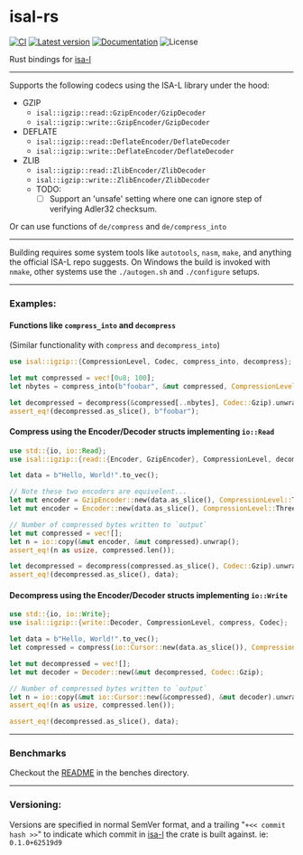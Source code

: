 # isal-rs

[![CI](https://github.com/milesgranger/isal-rs/actions/workflows/CI.yml/badge.svg?branch=main)](https://github.com/milesgranger/isal-rs/actions/workflows/CI.yml)
[![Latest version](https://img.shields.io/crates/v/isal-rs.svg)](https://crates.io/crates/isal-rs)
[![Documentation](https://docs.rs/isal-rs/badge.svg)](https://docs.rs/isal-rs)
![License](https://img.shields.io/crates/l/isal-rs.svg)

Rust bindings for [isa-l](https://github.com/intel/isa-l)

---

Supports the following codecs using the ISA-L library under the hood:

- GZIP 
  - `isal::igzip::read::GzipEncoder/GzipDecoder`
  - `isal::igzip::write::GzipEncoder/GzipDecoder`
- DEFLATE
  - `isal::igzip::read::DeflateEncoder/DeflateDecoder`
  - `isal::igzip::write::DeflateEncoder/DeflateDecoder`
- ZLIB
  - `isal::igzip::read::ZlibEncoder/ZlibDecoder`
  - `isal::igzip::write::ZlibEncoder/ZlibDecoder`
  - TODO:
    - [ ] Support an 'unsafe' setting where one can ignore step of verifying Adler32 checksum.

Or can use functions of `de/compress` and `de/compress_into`

---

Building requires some system tools like `autotools`, `nasm`, `make`, and anything the official ISA-L repo suggests. 
On Windows the build is invoked with `nmake`, other systems use the `./autogen.sh` and `./configure` setups.

---

### Examples:

#### Functions like `compress_into` and `decompress`
(Similar functionality with `compress` and `decompress_into`)
```rust
use isal::igzip::{CompressionLevel, Codec, compress_into, decompress};

let mut compressed = vec![0u8; 100];
let nbytes = compress_into(b"foobar", &mut compressed, CompressionLevel::Three, Codec::Gzip).unwrap();

let decompressed = decompress(&compressed[..nbytes], Codec::Gzip).unwrap();
assert_eq!(decompressed.as_slice(), b"foobar");
```

#### Compress using the Encoder/Decoder structs implementing `io::Read`

```rust
use std::{io, io::Read};
use isal::igzip::{read::{Encoder, GzipEncoder}, CompressionLevel, decompress, Codec};

let data = b"Hello, World!".to_vec();

// Note these two encoders are equivelent...
let mut encoder = GzipEncoder::new(data.as_slice(), CompressionLevel::Three);
let mut encoder = Encoder::new(data.as_slice(), CompressionLevel::Three, Codec::Gzip);

// Number of compressed bytes written to `output`
let mut compressed = vec![];
let n = io::copy(&mut encoder, &mut compressed).unwrap();
assert_eq!(n as usize, compressed.len());

let decompressed = decompress(compressed.as_slice(), Codec::Gzip).unwrap();
assert_eq!(decompressed.as_slice(), data);
```

#### Decompress using the Encoder/Decoder structs implementing `io::Write`

```rust
use std::{io, io::Write};
use isal::igzip::{write::Decoder, CompressionLevel, compress, Codec};

let data = b"Hello, World!".to_vec();
let compressed = compress(io::Cursor::new(data.as_slice()), CompressionLevel::Three, Codec::Gzip).unwrap();

let mut decompressed = vec![];
let mut decoder = Decoder::new(&mut decompressed, Codec::Gzip);

// Number of compressed bytes written to `output`
let n = io::copy(&mut io::Cursor::new(&compressed), &mut decoder).unwrap();
assert_eq!(n as usize, compressed.len());

assert_eq!(decompressed.as_slice(), data);
```

---

### Benchmarks

Checkout the [README](./benches/README.md) in the benches directory.

---

### Versioning: 
Versions are specified in normal SemVer format, and a trailing "`+<< commit hash >>`" to indicate
which commit in [isa-l](https://github.com/intel/isa-l) the crate is built against. ie: `0.1.0+62519d9`
